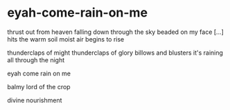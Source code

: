 # eyah-come-rain-on-me

thrust out from heaven
falling down through the sky
beaded on my face [...]
hits the warm soil
moist air begins to rise

thunderclaps of might
thunderclaps of glory
billows and blusters
it's raining all through the night

eyah come rain on me

balmy lord of the crop

divine nourishment
